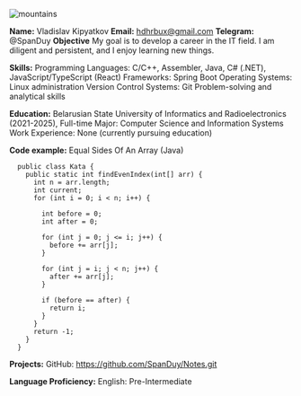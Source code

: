 ![mountains](https://sun9-73.userapi.com/impg/VT_PJsmH9wEdu6QsudIu1jM43WdnEeEEq-0eWw/-AKxFAC_ao0.jpg?size=2560x1438&quality=96&sign=e25ee85839ca720d0181747a1717a82d&type=album)

**Name:** Vladislav Kipyatkov
**Email:** hdhrbux@gmail.com
**Telegram:** @SpanDuy
**Objective**
My goal is to develop a career in the IT field. I am diligent and persistent, and I enjoy learning new things.

**Skills:**
Programming Languages: C/C++, Assembler, Java, C# (.NET), JavaScript/TypeScript (React)
Frameworks: Spring Boot
Operating Systems: Linux administration
Version Control Systems: Git
Problem-solving and analytical skills

**Education:**
Belarusian State University of Informatics and Radioelectronics (2021-2025), Full-time
Major: Computer Science and Information Systems
Work Experience:
None (currently pursuing education)

**Code example:**
Equal Sides Of An Array (Java)
```
  public class Kata {
    public static int findEvenIndex(int[] arr) {
      int n = arr.length;
      int current;
      for (int i = 0; i < n; i++) {
      
        int before = 0;
        int after = 0;
      
        for (int j = 0; j <= i; j++) {
          before += arr[j];
        }
      
        for (int j = i; j < n; j++) {
          after += arr[j];
        }
      
        if (before == after) {
          return i;
        }
      }
      return -1;
    }
  }
```

**Projects:**
GitHub: https://github.com/SpanDuy/Notes.git

**Language Proficiency:**
English: Pre-Intermediate
